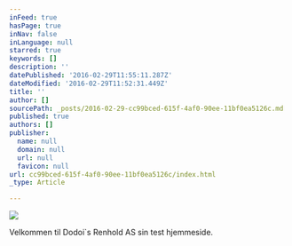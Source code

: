 ```yaml
---
inFeed: true
hasPage: true
inNav: false
inLanguage: null
starred: true
keywords: []
description: ''
datePublished: '2016-02-29T11:55:11.287Z'
dateModified: '2016-02-29T11:52:31.449Z'
title: ''
author: []
sourcePath: _posts/2016-02-29-cc99bced-615f-4af0-90ee-11bf0ea5126c.md
published: true
authors: []
publisher:
  name: null
  domain: null
  url: null
  favicon: null
url: cc99bced-615f-4af0-90ee-11bf0ea5126c/index.html
_type: Article

---
```

![](https://the-grid-user-content.s3-us-west-2.amazonaws.com/de697490-6902-4390-893e-78295d9f8f27.jpg)

Velkommen til Dodoi\`s Renhold AS sin test hjemmeside.